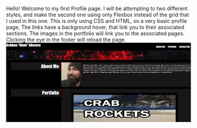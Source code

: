 Hello!
Welcome to my first Profile page. I will be attempting to two different styles, and make the second one using only Flexbox instead of the grid that I used in this one. 
This is only using CSS and HTML, so a very basic profile page, The links have a background hover, that link you to their associated sections. The images in the portfolio will link you to the associated pages. 
Clicking the eye in the footer will reload the page.
![ScreenShot](assets\images\ScreenShot.png)